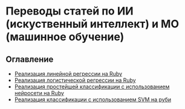 # Переводы статей по ИИ (искуственный интеллект) и МО (машинное обучение)

## Оглавление

* [Реализация линейной регрессии на Ruby](articles/Implementing-Linear-Regression-using-Ruby.md)
* [Реализация логистической регрессии на Ruby](articles/Implementing-Classification-using-Logistic-Regression-in-Ruby.md)
* [Реализация простейшей классификации с использованием нейросети на Ruby](articles/Implementing-Simple-Classification-using-a-Neural-Network-in-Ruby.md)
* [Реализация классификации с использованием SVM на руби](articles/Implementing-classification-using-a-SVM-in-Ruby.md)
